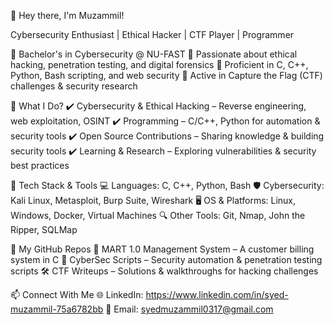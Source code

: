 👋 Hey there, I'm Muzammil!

Cybersecurity Enthusiast | Ethical Hacker | CTF Player | Programmer

🔹 Bachelor's in Cybersecurity @ NU-FAST
🔹 Passionate about ethical hacking, penetration testing, and digital forensics
🔹 Proficient in C, C++, Python, Bash scripting, and web security
🔹 Active in Capture the Flag (CTF) challenges & security research

🚀 What I Do?
✔️ Cybersecurity & Ethical Hacking – Reverse engineering, web exploitation, OSINT
✔️ Programming – C/C++, Python for automation & security tools
✔️ Open Source Contributions – Sharing knowledge & building security tools
✔️ Learning & Research – Exploring vulnerabilities & security best practices

🔧 Tech Stack & Tools
💻 Languages: C, C++, Python, Bash
🛡️ Cybersecurity: Kali Linux, Metasploit, Burp Suite, Wireshark
🖥️ OS & Platforms: Linux, Windows, Docker, Virtual Machines
🔍 Other Tools: Git, Nmap, John the Ripper, SQLMap

📌 My GitHub Repos
🚀 MART 1.0 Management System – A customer billing system in C
🔐 CyberSec Scripts – Security automation & penetration testing scripts
🛠️ CTF Writeups – Solutions & walkthroughs for hacking challenges

📫 Connect With Me
🌐 LinkedIn: https://www.linkedin.com/in/syed-muzammil-75a6782bb
📧 Email: syedmuzammil0317@gmail.com



<!--
**SyedMuzammil2028/SyedMuzammil2028** is a ✨ _special_ ✨ repository because its `README.md` (this file) appears on your GitHub profile.

Here are some ideas to get you started:

- 🔭 I’m currently working on ...
- 🌱 I’m currently learning ...
- 👯 I’m looking to collaborate on ...
- 🤔 I’m looking for help with ...
- 💬 Ask me about ...
- 📫 How to reach me: ...
- 😄 Pronouns: ...
- ⚡ Fun fact: ...
-->
